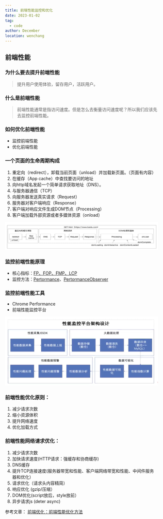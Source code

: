 ```yaml
---
title: 前端性能监控和优化
date: 2023-01-02
tag: 
  - code
author: December
location: wenchang 
---
```


## 前端性能

### 为什么要去提升前端性能

> 提升用户使用体验，留存用户，活跃用户。

### 什么是前端性能

> 前端性能通常是指访问速度。但是怎么去衡量访问速度呢？所以我们应该先去监控前端性能。

### 如何优化前端性能
- 监控前端性能
- 优化前端性能

### 一个页面的生命周期构成

1. 重定向（redirect），卸载当前页面（unload）并加载新页面。（页面有内容）
2. 在缓存（App cache）中查找要访问的地址
3. 向http域名发起一个简单请求获取地址（DNS）。
4. 与服务器通信（TCP）
5. 向服务器发送真实请求（Request）
6. 服务器对客户端响应（Response）
7. 客户端对响应文件生成DOM节点（Processing）
8. 客户端加载外部资源或者多媒体资源（onload）

<img src="../public/img/2023-1-2-页面的生命周期.png" >

### 监控前端性能原理
- 核心指标：[FP、FOP、FMP、LCP](https://juejin.cn/post/7084481163137384479)
- 监控方法：[Pertormance](https://developer.mozilla.org/zh-CN/docs/Web/API/Performance)、[PertormanceObserver](https://developer.mozilla.org/zh-CN/docs/Web/API/PerformanceObserver/PerformanceObserver)

### 监控前端性能工具
- Chrome Performance
- 前端性能监控平台

<img src="../public/img/2023-1-2-前端性能监控.png">

### 前端性能优化原则：

1. 减少请求次数
2. 缩小资源体积
3. 提升网络速度
4. 优化加载方式

### 前端性能网络请求优化：

1. 减少请求次数
2. 加快请求速度(HTTP请求：强缓存和协商缓存)
3. DNS缓存
4. 提升TCP连接速度(服务器带宽和性能、客户端网络带宽和性能、中间件服务器和优化）
5. 请求优化（请求头内容精简）
6. 响应优化 (gzip/压缩）
7. DOM优化(script放后，style放前）
8. 异步请求js (deter async)

参考文章： [前端优化：前端性能优化方法](https://blog.csdn.net/imagine_tion/article/details/114386029 )